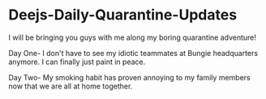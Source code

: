# Deejs-Daily-Quarantine-Updates
I will be bringing you guys with me along my boring quarantine adventure!

Day One- I don't have to see my idiotic teammates at Bungie headquarters anymore. I can finally just paint in peace.

Day Two- My smoking habit has proven annoying to my family members now that we are all at home together.
